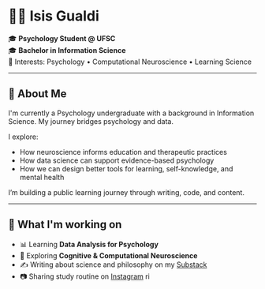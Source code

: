 # 👩‍💻 Isis Gualdi

🎓 **Psychology Student @ UFSC**  
🎓 **Bachelor in Information Science**  
🧠 Interests: Psychology • Computational Neuroscience • Learning Science

---

## 🧭 About Me

I'm currently a Psychology undergraduate with a background in Information Science. My journey bridges psychology and data.

I explore:
- How neuroscience informs education and therapeutic practices  
- How data science can support evidence-based psychology  
- How we can design better tools for learning, self-knowledge, and mental health

I’m building a public learning journey through writing, code, and content.

---

## 🧪 What I'm working on

- 📊 Learning **Data Analysis for Psychology**
- 🧬 Exploring **Cognitive & Computational Neuroscience**
- ✍️ Writing about science and philosophy on my [Substack](https://isisgualdi.substack.com/)
- 📷 Sharing study routine on [Instagram]([https://](https://www.instagram.com/thisispsisis/))
ri
